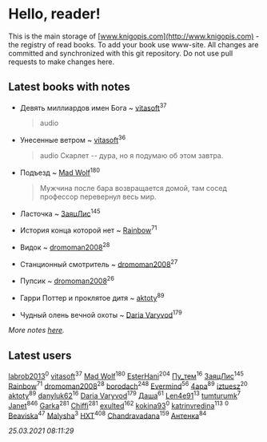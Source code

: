 # Hello, reader!
This is the main storage of [www.knigopis.com](http://www.knigopis.com) - the registry of read books.
To add your book use www-site. All changes are committed and synchronized with this git repository.
Do not use pull requests to make changes here.


## Latest books with notes
* Девять миллиардов имен Бога ~ [vitasoft](users/474/47446642-vkontakte)<sup>37</sup>
    > audio

* Унесенные ветром ~ [vitasoft](users/474/47446642-vkontakte)<sup>36</sup>
    > audio
    > Скарлет -- дура, но я подумаю об этом завтра.

* Подъезд ~ [Mad Wolf](users/947/94738840-vkontakte)<sup>180</sup>
    > Мужчина после бара возвращается домой, там сосед профессор перевернул весь мир.

* Ласточка ~ [ЗаяцЛис](users/112/112388384595246311466-google)<sup>145</sup>

* История конца которой нет ~ [Rainbow](users/109/109787328219839805802-google)<sup>71</sup>

* Видок ~ [dromoman2008](users/444/44461886-yandex)<sup>28</sup>

* Станционный смотритель ~ [dromoman2008](users/444/44461886-yandex)<sup>27</sup>

* Пупсик ~ [dromoman2008](users/444/44461886-yandex)<sup>26</sup>

* Гарри Поттер и проклятое дитя ~ [aktoty](users/275/275766107-vkontakte)<sup>89</sup>

* Чудный олень вечной охоты ~ [Daria Varyvod](users/829/829893410524253-facebook)<sup>179</sup>


_More notes [here](latest_books_with_notes.md)._


## Latest users
[labrob2013](users/117/117887268417609457575-google)<sup>0</sup> 
[vitasoft](users/474/47446642-vkontakte)<sup>37</sup> 
[Mad Wolf](users/947/94738840-vkontakte)<sup>180</sup> 
[EsterHani](users/305/30558181-vkontakte)<sup>204</sup> 
[Пу_тем](users/344/3448154788585127-facebook)<sup>16</sup> 
[ЗаяцЛис](users/112/112388384595246311466-google)<sup>145</sup> 
[Rainbow](users/109/109787328219839805802-google)<sup>71</sup> 
[dromoman2008](users/444/44461886-yandex)<sup>28</sup> 
[borodach](users/157/15706320-vkontakte)<sup>248</sup> 
[Evermind](users/302/302928912-vkontakte)<sup>56</sup> 
[4apa](users/117/117392596378069249667-google)<sup>89</sup> 
[iztuesz](users/100/100877468102766148730-google)<sup>20</sup> 
[aktoty](users/275/275766107-vkontakte)<sup>89</sup> 
[danyluk62](users/374/374149854-vkontakte)<sup>16</sup> 
[Daria Varyvod](users/829/829893410524253-facebook)<sup>179</sup> 
[Даша](users/334/334696193054530347-mailru)<sup>61</sup> 
[Len4e91](users/254/254448176-yandex)<sup>13</sup> 
[tumturumk](users/135/135685382-vkontakte)<sup>7</sup> 
[Janet](users/108/108113656204404967440-google)<sup>846</sup> 
[Garka](users/115/115753719718250012620-google)<sup>281</sup> 
[Chiffi](users/105/105831994080785626680-google)<sup>281</sup> 
[exulted](users/100/100599204551896265722-google)<sup>162</sup> 
[kokina93](users/210/210927617-yandex)<sup>0</sup> 
[katrinvredina](users/233/2336755-vkontakte)<sup>113</sup> 
[](users/105/105362923714442300619-google)<sup>0</sup> 
[Beaviska](users/102/10202544960024508-facebook)<sup>47</sup> 
[Malysha](users/412/4129490930435358-facebook)<sup>3</sup> 
[HXT](users/100/100002563462782-facebook)<sup>408</sup> 
[Chandravadana](users/105/105866022348292919948-google)<sup>159</sup> 
[Антенка](users/118/118158645037334943900-google)<sup>84</sup> 


_25.03.2021 08:11:29_
